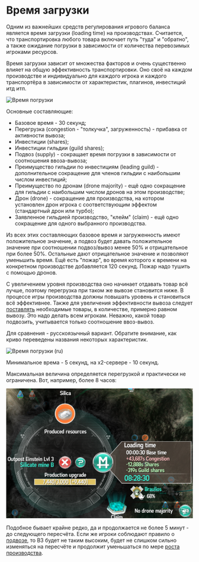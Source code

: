 # Время загрузки

Одним из важнейших средств регулирования игрового баланса является время загрузки (loading time) на производствах. Считается, что транспортировка
любого товара включает путь "туда" и "обратно", а также ожидание погрузки в зависимости от количества перевозимых игроками ресурсов.

Время загрузки зависит от множества факторов и очень существенно влияет на общую эффективность транспортировки. Оно своё на каждом производстве
и индивидуально для каждого игрока и каждого транспортёра в зависимости от характеристик, плагинов, инвестиций итд итп.

![Время погрузки](wt-en.png)

Основные составляющие:

- Базовое время - 30 секунд;
- Перегрузка (congestion - "толкучка", загруженность) - прибавка от активности вывоза;
- Инвестиции (shares);
- Инвестиции гильдии (guild shares);
- Подвоз (supply) - сокращает время погрузки в зависимости от соотношения ввоза-вывоза;
- Преимущество гильдии по инвестициям (leading guild) - дополнительное сокращение для членов гильдии с наибольшим числом инвестиций;
- Преимущество по дронам (drone majority) - ещё одно сокращение для гильдии с наибольшим числом дронов на этом производстве;
- Дрон (drone) - сокращение для производства, на котором установлен дрон игрока с соответствующим эффектом (стандартный дрон или турбо);
- Заявленное гильдией производство, "клейм" (claim) - ещё одно сокращение для одного выбранного производства.

Из всех этих составляющих базовое время и загруженность имеют положительное значение, а подвоз будет давать положительное значение при
соотношении подвоз/вывоз менее 50% и отрицательное при более 50%. Остальные дают отрицательное значение и позволяют уменьшить время. Ещё
есть "пожар", во время которого к времени на конкретном производстве добавляется 120 секунд. Пожар надо тушить с помощью дронов.

С увеличением уровня производства оно начинает отдавать товар всё лучше, поэтому перегрузка при таком же вывозе становится ниже. В процессе
игры производства должны повышать уровень и становиться всё эффективнее. Также для увеличения эффективности вывоза следует [поставлять](supply.md)
необходимые товары, в количестве, примерно равном вывозу. Это надо делать всем игрокам. Неважно, какой товар подвозить, учитывается
только соотношение ввоз-вывоз.

Для сравнения - русскоязычный вариант. Обратите внимание, как криво переведены названия некоторых характеристик.

![Время погрузки (ru)](wt-ru.png)

Минимальное врема - 5 секунд, на x2-сервере - 10 секунд.

Максимальная величина определяется перегрузкой и практически не ограничена. Вот, например, более 8 часов:

![Огромное время загрузки](../images/wt-8h.png)

Подобное бывает крайне редко, да и продолжается не более 5 минут - до следующего пересчёта. Если же игроки соблюдают правило о
[подвозе](supply.md), то ВЗ будет не таким высоким, будет не слишком сильно изменяться на пересчёте и продолжит уменьшаться по
мере [роста производства](factorydev.md).
